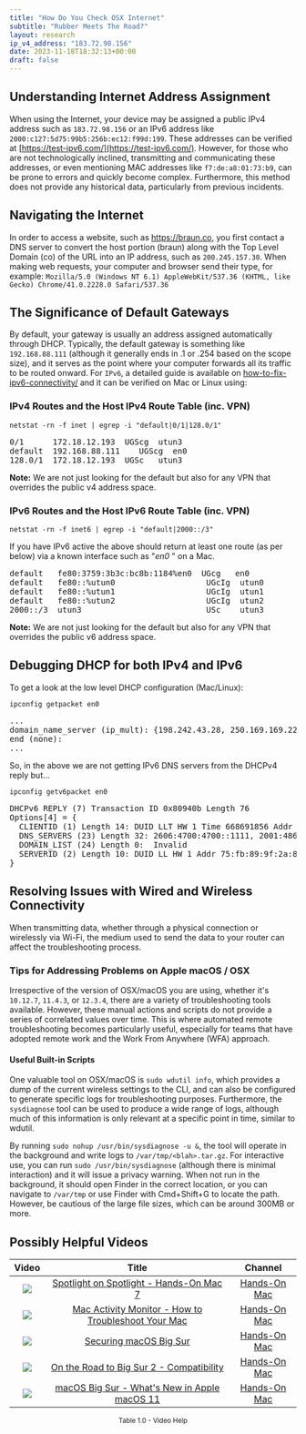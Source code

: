 ```yaml
---
title: "How Do You Check OSX Internet"
subtitle: "Rubber Meets The Road?"
layout: research
ip_v4_address: "183.72.98.156"
date: 2023-11-18T18:32:13+00:00
draft: false
---
```


## Understanding Internet Address Assignment

When using the Internet, your device may be assigned a public IPv4 address such as ```183.72.98.156``` or an IPv6 address like ```2000:c127:5d75:99b5:256b:ec12:f99d:199```. These addresses can be verified at [https://test-ipv6.com/](https://test-ipv6.com/). However, for those who are not technologically inclined, transmitting and communicating these addresses, or even mentioning MAC addresses like ```f7:de:a8:01:73:b9```, can be prone to errors and quickly become complex. Furthermore, this method does not provide any historical data, particularly from previous incidents.
## Navigating the Internet

In order to access a website, such as https://braun.co, you first contact a DNS server to convert the host portion (braun) along with the Top Level Domain (co) of the URL into an IP address, such as ```200.245.157.30```. When making web requests, your computer and browser send their type, for example: 
`Mozilla/5.0 (Windows NT 6.1) AppleWebKit/537.36 (KHTML, like Gecko) Chrome/41.0.2228.0 Safari/537.36`
## The Significance of Default Gateways

By default, your gateway is usually an address assigned automatically through DHCP. Typically, the default gateway is something like ```192.168.88.111``` (although it generally ends in .1 or .254 based on the scope size), and it serves as the point where your computer forwards all its traffic to be routed onward. For ```IPv6```, a detailed guide is available on [how-to-fix-ipv6-connectivity/](/blog/how-to-fix-ipv6-connectivity/) and it can be verified on Mac or Linux using:
<br>
### IPv4 Routes and the Host IPv4 Route Table (inc. VPN)
```netstat -rn -f inet | egrep -i "default|0/1|128.0/1"```

<pre>
0/1      172.18.12.193  UGScg  utun3
default  192.168.88.111    UGScg  en0
128.0/1  172.18.12.193  UGSc   utun3</pre>

**Note:** We are not just looking for the default but also for any VPN that overrides the public v4 address space.

### IPv6 Routes and the Host IPv6 Route Table (inc. VPN)
```netstat -rn -f inet6 | egrep -i "default|2000::/3"```

If you have IPv6 active the above should return at least one route (as per below) via a known interface such as "_en0_ " on a Mac. 

<pre>
default   fe80:3759:3b3c:bc8b:1184%en0  UGcg   en0
default   fe80::%utun0                   UGcIg  utun0
default   fe80::%utun1                   UGcIg  utun1
default   fe80::%utun2                   UGcIg  utun2
2000::/3  utun3                          USc    utun3</pre>

**Note:** We are not just looking for the default but also for any VPN that overrides the public v6 address space.
<br>

## Debugging DHCP for both IPv4 and IPv6

To get a look at the low level DHCP configuration (Mac/Linux): 

```ipconfig getpacket en0```

<pre>
...
domain_name_server (ip_mult): {198.242.43.28, 250.169.169.228}
end (none):
...</pre>

So, in the above we are not getting IPv6 DNS servers from the DHCPv4 reply but...

```ipconfig getv6packet en0```

<pre>
DHCPv6 REPLY (7) Transaction ID 0x80940b Length 76
Options[4] = {
  CLIENTID (1) Length 14: DUID LLT HW 1 Time 668691856 Addr f7:de:a8:01:73:b9
  DNS_SERVERS (23) Length 32: 2606:4700:4700::1111, 2001:4860:4860::8844
  DOMAIN_LIST (24) Length 0:  Invalid
  SERVERID (2) Length 10: DUID LL HW 1 Addr 75:fb:89:9f:2a:8a
}</pre>




## Resolving Issues with Wired and Wireless Connectivity 

When transmitting data, whether through a physical connection or wirelessly via Wi-Fi, the medium used to send the data to your router can affect the troubleshooting process. 
### Tips for Addressing Problems on Apple macOS / OSX

Irrespective of the version of OSX/macOS you are using, whether it's ```10.12.7```, ```11.4.3```, or ```12.3.4```, there are a variety of troubleshooting tools available. However, these manual actions and scripts do not provide a series of correlated values over time. This is where automated remote troubleshooting becomes particularly useful, especially for teams that have adopted remote work and the Work From Anywhere (WFA) approach. 
#### Useful Built-in Scripts

One valuable tool on OSX/macOS is ```sudo wdutil info```, which provides a dump of the current wireless settings to the CLI, and can also be configured to generate specific logs for troubleshooting purposes. Furthermore, the ```sysdiagnose``` tool can be used to produce a wide range of logs, although much of this information is only relevant at a specific point in time, similar to wdutil.

By running ```sudo nohup /usr/bin/sysdiagnose -u &```, the tool will operate in the background and write logs to ```/var/tmp/<blah>.tar.gz```. For interactive use, you can run ```sudo /usr/bin/sysdiagnose``` (although there is minimal interaction) and it will issue a privacy warning. When not run in the background, it should open Finder in the correct location, or you can navigate to ```/var/tmp``` or use Finder with Cmd+Shift+G to locate the path. However, be cautious of the large file sizes, which can be around 300MB or more.
## Possibly Helpful Videos

<link href="/plugins/lity/css/lity.min.css" rel="stylesheet">
<script src="/plugins/lity/js/lity.min.js"></script>
<div class="table1-start"></div>

|Video | Title | Channel |
| :---: | :---: | :---: |
|<a href="https://www.youtube.com/watch?v=RslZ4W1EPqk" data-lity><img src="https://i.ytimg.com/vi/RslZ4W1EPqk/default.jpg" class="img-fluid"></a>|<a href="https://www.youtube.com/watch?v=RslZ4W1EPqk" data-lity>Spotlight on Spotlight - Hands-On Mac 7</a>|<a target="_blank" href="https://www.youtube.com/channel/UCg43DP8MdHVcl4rFK_delBg" >Hands-On Mac</a>|
|<a href="https://www.youtube.com/watch?v=TWzWd_DiaJ0" data-lity><img src="https://i.ytimg.com/vi/TWzWd_DiaJ0/default.jpg" class="img-fluid"></a>|<a href="https://www.youtube.com/watch?v=TWzWd_DiaJ0" data-lity>Mac Activity Monitor - How to Troubleshoot Your Mac</a>|<a target="_blank" href="https://www.youtube.com/channel/UCg43DP8MdHVcl4rFK_delBg" >Hands-On Mac</a>|
|<a href="https://www.youtube.com/watch?v=7KdhJimuhNw" data-lity><img src="https://i.ytimg.com/vi/7KdhJimuhNw/default.jpg" class="img-fluid"></a>|<a href="https://www.youtube.com/watch?v=7KdhJimuhNw" data-lity>Securing macOS Big Sur</a>|<a target="_blank" href="https://www.youtube.com/channel/UCg43DP8MdHVcl4rFK_delBg" >Hands-On Mac</a>|
|<a href="https://www.youtube.com/watch?v=HEbK-Tignuc" data-lity><img src="https://i.ytimg.com/vi/HEbK-Tignuc/default.jpg" class="img-fluid"></a>|<a href="https://www.youtube.com/watch?v=HEbK-Tignuc" data-lity>On the Road to Big Sur 2 - Compatibility</a>|<a target="_blank" href="https://www.youtube.com/channel/UCg43DP8MdHVcl4rFK_delBg" >Hands-On Mac</a>|
|<a href="https://www.youtube.com/watch?v=JMKi6o9kaZI" data-lity><img src="https://i.ytimg.com/vi/JMKi6o9kaZI/default.jpg" class="img-fluid"></a>|<a href="https://www.youtube.com/watch?v=JMKi6o9kaZI" data-lity>macOS Big Sur - What&#39;s New in Apple macOS 11</a>|<a target="_blank" href="https://www.youtube.com/channel/UCg43DP8MdHVcl4rFK_delBg" >Hands-On Mac</a>|

<center><small>Table 1.0 - Video Help</small></center>
 <br>
<div class="table1-end"></div>
<script type="text/javascript">
(function() {
    $('div.table1-start').nextUntil('div.table1-end', 'table').addClass('table thead-dark table-striped table-responsive rounded').attr('id', 't1');
    $('#t1').find('thead').addClass('thead-dark');
})();
</script>
